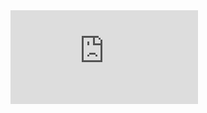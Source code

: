 <embed src="https://sunwellup/BiMohan.github.io/BiMohan_CV/CV_BiMohan.pdf" type="application/pdf" />

